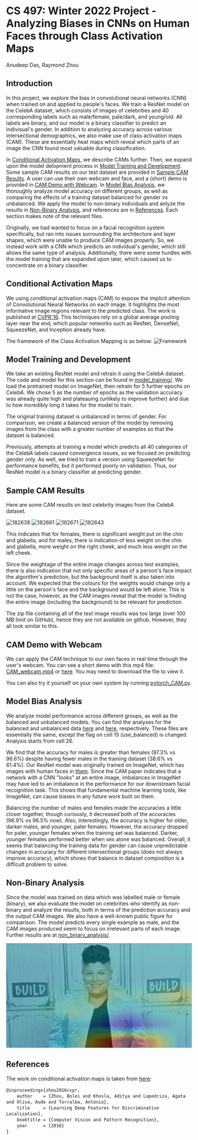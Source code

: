 # CS 497: Winter 2022 Project - Analyzing Biases in CNNs on Human Faces through Class Activation Maps

Anudeep Das, Raymond Zhou

## Introduction
In this project, we explore the bias in convolutional neural networks (CNN) when trained on and applied to people's faces. We train a ResNet model on the CelebA dataset, which consists of images of celebrities and 40 corresponding labels such as male/female, pale/dark, and young/old. All labels are binary, and our model is a binary classifier to predict an indivisual's gender. In addition to analyzing accuracy across various intersectional demographics, we also make use of class activation maps (CAM). These are essentially heat maps which reveal which parts of an image the CNN found most valuable during classification. 

In [Conditional Activation Maps](#conditional-activation-maps), we describe CAMs further. Then, we expand upon the model delopment process in [Model Training and Development](#model-training-and-development). Some sample CAM results on our test dataset are provided in [Sample CAM Results](#sample-cam-results). A user can use their own webcam and face, and a (short) demo is provided in [CAM Demo with Webcam](#cam-demo-with-webcam). In [Model Bias Analysis](#model-bias-analysis), we thoroughly analyze model accuracy on different groups, as well as comparing the effects of a training dataset balanced for gender vs unbalanced. We apply the model to non-binary individuals and anlyze the results in [Non-Binary Analysis](#non-binary-analysis), and references are in [References](#references). Each section makes note of the relevant files.

Originally, we had wanted to focus on a facial recognition system specifically, but ran into issues surrounding the architecture and layer shapes, which were unable to produce CAM images properly. So, we instead work with a CNN which predicts an individual's gender, which still allows the same type of analysis. Additionally, there were some hurdles with the model training that are expanded upon later, which caused us to concentrate on a binary classifier. 


## Conditional Activation Maps
We using conditional activation maps (CAM) to expose the implicit attention of Convolutional Neural Networks on each image. It highlights the most informative image regions relevant to the predicted class. The work is published at [CVPR'16](http://arxiv.org/pdf/1512.04150.pdf). This techniques rely on a global average pooling layer near the end, which popular networks such as ResNet, DenseNet, SqueezeNet, and Inception already have.

The framework of the Class Activation Mapping is as below:
![Framework](http://cnnlocalization.csail.mit.edu/framework.jpg)


## Model Training and Development

We take an existing ResNet model and retrain it using the CelebA dataset. The code and model for this section can be found in [model_training/](/model_training/). We load the pretrained model on ImageNet, then retrain for 5 further epochs on CelebA. We chose 5 as the number of epochs as the validation accuracy was already quite high and plateauing (unlikely to improve further) and due to how incredibly long it takes for the model to train. 

The original training dataset is unbalanced in terms of gender. For comparison, we create a balanced version of the model by removing images from the class with a greater number of examples so that the dataset is balanced. 

Previously, attempts at training a model which predicts all 40 categories of the CelebA labels caused convergence issues, so we focused on predicting gender only. As well, we tried to train a version using SqueezeNet for performance benefits, but it performed poorly on validation. Thus, our ResNet model is a binary classifier at predicting gender.


## Sample CAM Results

Here are some CAM results on test celebrity images from the CelebA dataset.

![182638](https://user-images.githubusercontent.com/55476249/163027226-80131b10-6e70-47eb-9376-1b74617db6af.jpg)
![182661](https://user-images.githubusercontent.com/55476249/163027353-a8d1155a-488d-4077-9703-1a5229720ce9.jpg)
![182671](https://user-images.githubusercontent.com/55476249/163027392-fe62b09d-2e72-4e14-a278-1e8f4dc165a6.jpg)
![182643](https://user-images.githubusercontent.com/55476249/163027726-3aca1712-3bc6-4ba8-82fd-dd02145b8919.jpg)

This indicates that for females, there is significant weight put on the chin and glabella, and for males, there is indication of less weight on the chin and glabella, more weight on the right cheek, and much less weight on the left cheek.

Since the weightage of the entire image changes across test examples, there is also indication that not only specific areas of a person's face impact the algorithm's prediction, but the background itself is also taken into account. We expected that the colours for the weights would change only a little on the person's face and the background would be left alone. This is not the case, however, as the CAM images reveal that the model is finding the entire image (including the background) to be relevant for prediction.

The zip file containing all of the test image results was too large (over 100 MB limit on GitHub), hence they are not available on github. However, they all look similar to this.


## CAM Demo with Webcam

We can apply the CAM technique to our own faces in real time through the user's webcam. You can see a short demo with this mp4 file: [CAM_webcam.mp4](/demo/CAM_webcam.mp4) or [here](https://user-images.githubusercontent.com/55476249/163021617-5f20ea2d-6683-4447-8c03-0743a89b1beb.mp4). You may need to download the file to view it.

You can also try it yourself on your own system by running [pytorch_CAM.py](/pytorch_CAM.py).


## Model Bias Analysis

We analyze model performance across different groups, as well as the balanced and unbalanced models. You can find the analyses for the balanced and unbalanced data [here](/model_bias_analysis/celeba_dataset_analysis_balance.ipynb) and [here](/model_bias_analysis/celeba_dataset_analysis_unbalance.ipynb), respectively. These files are essentially the same, except the flag on cell 15 (use_balanced) is changed. Analysis starts from cell 26.

We find that the accuracy for males is greater than females (97.3% vs 96.6%) despite having fewer males in the training dataset (38.6% vs 61.4%). Our ResNet model was originally trained on ImageNet, which has images with human faces in [them](/demo/imagenet_collage.png). Since the CAM paper indicates that a network with a CNN "looks" at an entire image, imbalances in ImageNet may have led to an imbalance in the performance for our downstream facial recognition task. This shows that fundamental machine learning tools, like ImageNet, can cause biases in any future work built on them.

Balancing the number of males and females made the accuracies a little closer together, though curiously, it decreased both of the accuracies (96.9% vs 96.5% now). Also, interestingly, the accuracy is higher for older, darker males, and younger, paler females. However, the accuracy dropped for paler, younger females when the training set was balanced. Darker, younger females performed better when sex alone was balanced. Overall, it seems that balancing the training data for gender can cause unpredictable changes in accuracy for different intersectional groups (does not always improve accuracy), which shows that balance in dataset composition is a difficult problem to solve.


## Non-Binary Analysis
Since the model was trained on data which was labelled male or female (binary), we also evaluate the model on celebrities who identify as non-binary and analyze the results, both in terms of the prediction accuracy and the output CAM images. We also have a well-known public figure for comparison. The model predicts every single example as male, and the CAM images produced seem to focus on irrelevant parts of each image. Further results are at [non_binary_analysis/](/non_binary_analysis/).

![Non-binary CAM result 1. Model focuses on irrelevant parts of image](/non_binary_analysis/results/1.jpg)


## References
The work on conditional activation maps is taken from [here](http://cnnlocalization.csail.mit.edu):
```
@inproceedings{zhou2016cvpr,
    author    = {Zhou, Bolei and Khosla, Aditya and Lapedriza, Agata and Oliva, Aude and Torralba, Antonio},
    title     = {Learning Deep Features for Discriminative Localization},
    booktitle = {Computer Vision and Pattern Recognition},
    year      = {2016}
}
```
